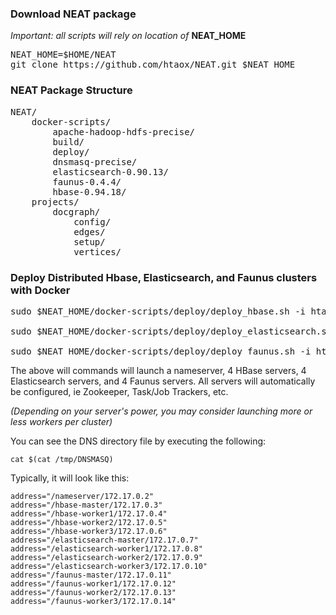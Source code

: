 ### Download NEAT package
*Important: all scripts will rely on location of* <strong>NEAT_HOME</strong>

<pre>
NEAT_HOME=$HOME/NEAT
git clone https://github.com/htaox/NEAT.git $NEAT_HOME
</pre>

### NEAT Package Structure

<pre>
NEAT/
    docker-scripts/
        apache-hadoop-hdfs-precise/
        build/
        deploy/
        dnsmasq-precise/
        elasticsearch-0.90.13/
        faunus-0.4.4/
        hbase-0.94.18/
    projects/
        docgraph/
            config/
            edges/
            setup/
            vertices/
</pre>

### Deploy Distributed Hbase, Elasticsearch, and Faunus clusters with Docker

<pre>
sudo $NEAT_HOME/docker-scripts/deploy/deploy_hbase.sh -i htaox/hbase:0.94.18 -w 3

sudo $NEAT_HOME/docker-scripts/deploy/deploy_elasticsearch.sh -i htaox/elasticsearch:0.90.13 -w 3

sudo $NEAT_HOME/docker-scripts/deploy/deploy_faunus.sh -i htaox/faunus:0.4.4 -w 3
</pre>

The above will commands will launch a nameserver, 4 HBase servers, 4 Elasticsearch servers, and 4 Faunus servers.  All servers will automatically be configured, ie Zookeeper, Task/Job Trackers, etc.

*(Depending on your server's power, you may consider launching more or less workers per cluster)*

You can see the DNS directory file by executing the following:

```
cat $(cat /tmp/DNSMASQ)
```

Typically, it will look like this: 

```
address="/nameserver/172.17.0.2"
address="/hbase-master/172.17.0.3"
address="/hbase-worker1/172.17.0.4"
address="/hbase-worker2/172.17.0.5"
address="/hbase-worker3/172.17.0.6"
address="/elasticsearch-master/172.17.0.7"
address="/elasticsearch-worker1/172.17.0.8"
address="/elasticsearch-worker2/172.17.0.9"
address="/elasticsearch-worker3/172.17.0.10"
address="/faunus-master/172.17.0.11"
address="/faunus-worker1/172.17.0.12"
address="/faunus-worker2/172.17.0.13"
address="/faunus-worker3/172.17.0.14"
```